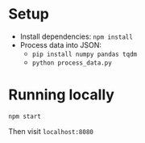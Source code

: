 # Setup

- Install dependencies: `npm install`
- Process data into JSON:
    - `pip install numpy pandas tqdm`
    - `python process_data.py`

# Running locally

```
npm start
```

Then visit `localhost:8080`
